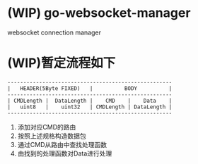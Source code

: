 # (WIP) go-websocket-manager 
websocket connection manager

# (WIP)暂定流程如下
```
----------------------------------------------------
|   HEADER(5Byte FIXED)   |          BODY          |
----------------------------------------------------
| CMDLength |  DataLength |    CMD    |    Data    | 
|   uint8   |    uint32   | CMDLength | DataLength |
----------------------------------------------------
```
1. 添加对应CMD的路由
2. 按照上述规格构造数据包
3. 通过CMD从路由中查找处理函数
4. 由找到的处理函数对Data进行处理